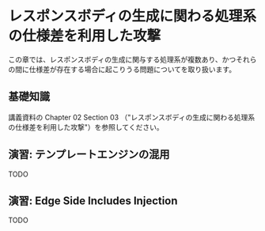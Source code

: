 # レスポンスボディの生成に関わる処理系の仕様差を利用した攻撃

この章では、レスポンスボディの生成に関与する処理系が複数あり、かつそれらの間に仕様差が存在する場合に起こりうる問題についてを取り扱います。

## 基礎知識

講義資料の Chapter 02 Section 03 （"レスポンスボディの生成に関わる処理系の仕様差を利用した攻撃"）を参照してください。

## 演習: テンプレートエンジンの混用

TODO

## 演習: Edge Side Includes Injection

TODO